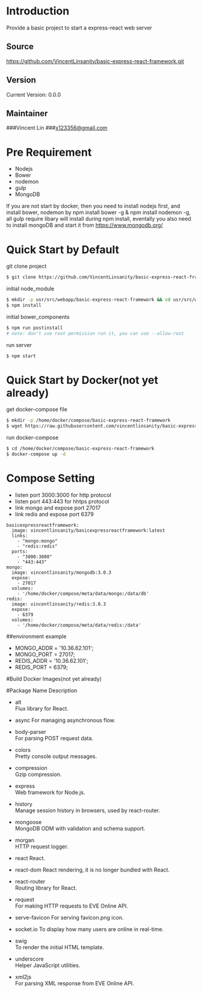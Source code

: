 # Introduction
Provide a basic project to start a express-react web server

## Source
https://github.com/VincentLinsanity/basic-express-react-framework.git

## Version
Current Version: 0.0.0

## Maintainer
###Vincent Lin
###x123356@gmail.com

# Pre Requirement
- Nodejs
- Bower
- nodemon
- gulp
- MongoDB

If you are not start by docker, then you need to install nodejs first, 
and install bower, nodemon by npm install bower -g & npm install nodemon -g, 
all gulp require libary will install during npm install,
eventally you also need to install mongoDB and start it from
https://www.mongodb.org/

# Quick Start by Default
git clone project
```bash
$ git clone https://github.com/VincentLinsanity/basic-express-react-framework.git
```

initial node_module
```bash
$ mkdir -p usr/src/webapp/basic-express-react-framework && cd usr/src/webapp/basic-express-react-framework
$ npm install
```

initial bower_components
```bash
$ npm run postinstall
# note: don't use root permission run it, you can use --allow-root
```

run server
```bash
$ npm start
```

# Quick Start by Docker(not yet already)
get docker-compose file
```bash
$ mkdir -p /home/docker/compose/basic-express-react-framework
$ wget https://raw.githubusercontent.com/vincentlinsanity/basic-express-react-framework/master/docker-compose.yml
```

run docker-compose
```bash
$ cd /home/docker/compose/basic-express-react-framework
$ docker-compose up -d
```

# Compose Setting
- listen port 3000:3000 for http protocol
- listen port 443:443 for hhtps protocol
- link mongo and expose port 27017
- link redis and expose port 6379

```
basicexpressreactframework:
  image: vincentlinsanity/basicexpressreactframework:latest
  links:
    - "mongo:mongo"
    - "redis:redis"
  ports:
    - "3000:3000"
    - "443:443"
mongo:
  image: vincentlinsanity/mongodb:3.0.3
  expose:
    - 27017
  volumes:
    - '/home/docker/compose/meta/data/mongo:/data/db'
redis:
  image: vincentlinsanity/redis:3.0.3
  expose:
    - 6379
  volumes:
    - '/home/docker/compose/meta/data/redis:/data'
```
##environment example
- MONGO_ADDR = '10.36.62.101';
- MONGO_PORT = 27017;
- REDIS_ADDR = '10.36.62.101';
- REDIS_PORT = 6379;

#Build Docker Images(not yet already)

#Package Name	Description
* alt	
Flux library for React.

* async	
For managing asynchronous flow.

* body-parser	
For parsing POST request data.

* colors	
Pretty console output messages.

* compression	
Gzip compression.

* express	
Web framework for Node.js.

* history	
Manage session history in browsers, used by react-router.

* mongoose  
MongoDB ODM with validation and schema support.

* morgan	
HTTP request logger.

* react	
React.

* react-dom	
React rendering, it is no longer bundled with React.

* react-router	
Routing library for React.

* request	
For making HTTP requests to EVE Online API.

* serve-favicon	
For serving favicon.png icon.

* socket.io	
To display how many users are online in real-time.

* swig	
To render the initial HTML template.

* underscore	
Helper JavaScript utilities.

* xml2js	
For parsing XML response from EVE Online API.
